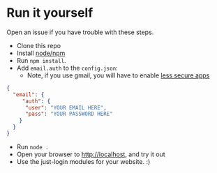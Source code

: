 ﻿# Run it yourself

Open an issue if you have trouble with these steps.

- Clone this repo
- Install [node/npm](http://nodejs.org/download)
- Run `npm install`.
- Add `email.auth` to the `config.json`:
	- Note, if you use gmail, you will have to enable [less secure apps](https://support.google.com/accounts/answer/6010255?hl=en)
```json
{
  "email": {
     "auth": {
      "user": "YOUR EMAIL HERE",
      "pass": "YOUR PASSWORD HERE"
    }
  }
}
```
- Run `node .`
- Open your browser to [http://localhost](http://localhost), and try it out
- Use the just-login modules for your website. :)

